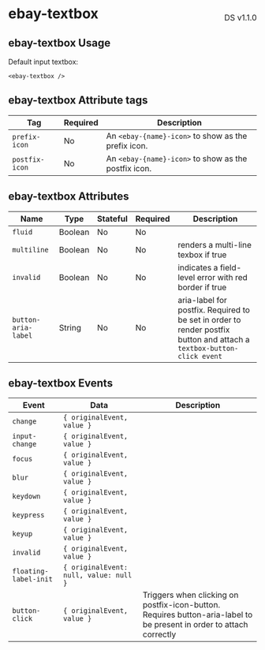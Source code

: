 <h1 style='display: flex; justify-content: space-between; align-items: center;'>
    <span>
        ebay-textbox
    </span>
    <span style='font-weight: normal; font-size: medium; margin-bottom: -15px;'>
        DS v1.1.0
    </span>
</h1>

## ebay-textbox Usage

Default input textbox:

```marko
<ebay-textbox />
```

## ebay-textbox Attribute tags
Tag | Required | Description
--- | --- | ---
`prefix-icon` | No | An `<ebay-{name}-icon>` to show as the prefix icon.
`postfix-icon` | No | An `<ebay-{name}-icon>` to show as the postfix icon.

## ebay-textbox Attributes

Name | Type | Stateful | Required | Description
--- | --- | --- | --- | ---
`fluid` | Boolean | No | No |
`multiline` | Boolean | No | No | renders a multi-line texbox if true
`invalid` | Boolean | No | No | indicates a field-level error with red border if true
`button-aria-label` | String | No | No | aria-label for postfix. Required to be set in order to render postfix button and attach a `textbox-button-click event`

## ebay-textbox Events

Event | Data | Description
--- | --- | ---
`change` | `{ originalEvent, value }` |
`input-change` | `{ originalEvent, value }` |
`focus` | `{ originalEvent, value }` |
`blur` | `{ originalEvent, value }` |
`keydown` | `{ originalEvent, value }` |
`keypress` | `{ originalEvent, value }` |
`keyup` | `{ originalEvent, value }` |
`invalid` | `{ originalEvent, value }` |
`floating-label-init` | `{ originalEvent: null, value: null }` |
`button-click` | `{ originalEvent, value }` | Triggers when clicking on postfix-icon-button. Requires button-aria-label to be present in order to attach correctly
